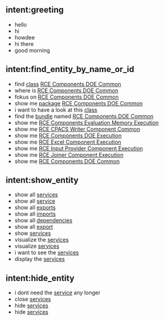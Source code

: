 ## intent:greeting
- hello
- hi
- howdee
- hi there
- good morning

## intent:find_entity_by_name_or_id
- find [class](entity_type) [RCE Components DOE Common](unit_name)
- where is [RCE Components DOE Common](unit_name)
- fokus on [RCE Components DOE Common](unit_name)
- show me [package](entity_type) [RCE Components DOE Common](unit_name)
- i want to have a look at this [class](entity_type)
- find the [bundle](entity_type) named [RCE Components DOE Common](unit_name)
- show me [RCE Components Evaluation Memory Execution](unit_name)
- show me [RCE CPACS Writer Component Common](unit_name)
- show me [RCE Components DOE Execution](unit_name)
- show me [RCE Excel Component Execution](unit_name)
- show me [RCE Input Provider Component Execution](unit_name)
- show me [RCE Joiner Component Execution](unit_name)
- show me [RCE Components DOE Common](unit_name)

## intent:show_entity
- show all [services](entity_to_display) 
- show all [service](entity_to_display:services)
- show all [exports](entity_to_display) 
- show all [imports](entity_to_display) 
- show all [dependencies](entity_to_display:exports) 
- show all [export](entity_to_display:exports)
- show [services](entity_to_display)
- visualize the [services](entity_to_display)
- visualize [services](entity_to_display)
- i want to see the [services](entity_to_display)
- display the [services](entity_to_display)

## intent:hide_entity
- i dont need the [service](entity_to_display:services) any longer
- close [services](entity_to_display)
- hide [services](entity_to_display)
- hide [services](entity_to_display)